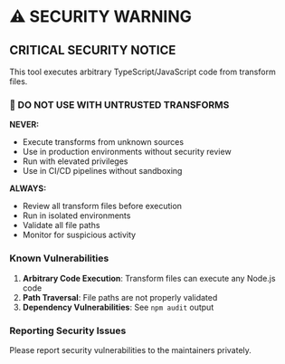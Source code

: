 # ⚠️ SECURITY WARNING

## CRITICAL SECURITY NOTICE

This tool executes arbitrary TypeScript/JavaScript code from transform files. 

### 🚨 DO NOT USE WITH UNTRUSTED TRANSFORMS

**NEVER:**
- Execute transforms from unknown sources
- Use in production environments without security review
- Run with elevated privileges
- Use in CI/CD pipelines without sandboxing

**ALWAYS:**
- Review all transform files before execution
- Run in isolated environments
- Validate all file paths
- Monitor for suspicious activity

### Known Vulnerabilities

1. **Arbitrary Code Execution**: Transform files can execute any Node.js code
2. **Path Traversal**: File paths are not properly validated
3. **Dependency Vulnerabilities**: See `npm audit` output

### Reporting Security Issues

Please report security vulnerabilities to the maintainers privately.